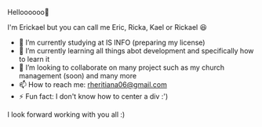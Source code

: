 Helloooooo👋

I'm Erickael but you can call me Eric, Ricka, Kael or Rickael 😆
- 🔭 I’m currently studying at IS INFO (preparing my license)
- 🌱 I’m currently learning all things abot development and specifically how to learn it
- 👯 I’m looking to collaborate on many project such as my church management (soon) and many more
- 📫 How to reach me: rheritiana06@gmail.com
- ⚡ Fun fact: I don't know how to center a div :')

I look forward working with you all :)

